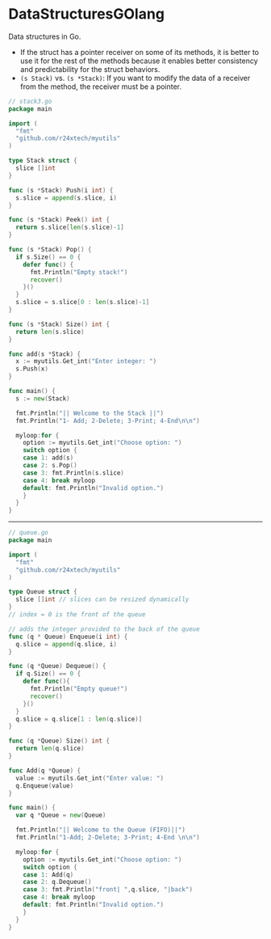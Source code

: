 # DataStructuresGOlang
Data structures in Go.

* If the struct has a pointer receiver on some of its methods, it is better to use it for the rest of the methods because it enables better consistency and predictability for the struct behaviors.
* `(s Stack)` vs. `(s *Stack)`: If you want to modify the data of a receiver from the method, the receiver must be a pointer.

```go
// stack3.go
package main

import (
  "fmt"
  "github.com/r24xtech/myutils"
)

type Stack struct {
  slice []int
}

func (s *Stack) Push(i int) {
  s.slice = append(s.slice, i)
}

func (s *Stack) Peek() int {
  return s.slice[len(s.slice)-1]
}

func (s *Stack) Pop() {
  if s.Size() == 0 {
    defer func() {
      fmt.Println("Empty stack!")
      recover()
    }()
  }
  s.slice = s.slice[0 : len(s.slice)-1]
}

func (s *Stack) Size() int {
  return len(s.slice)
}

func add(s *Stack) {
  x := myutils.Get_int("Enter integer: ")
  s.Push(x)
}

func main() {
  s := new(Stack)

  fmt.Println("|| Welcome to the Stack ||")
  fmt.Println("1- Add; 2-Delete; 3-Print; 4-End\n\n")

  myloop:for {
    option := myutils.Get_int("Choose option: ")
    switch option {
    case 1: add(s)
    case 2: s.Pop()
    case 3: fmt.Println(s.slice)
    case 4: break myloop
    default: fmt.Println("Invalid option.")
    }
  }
}
```

<hr>

```go
// queue.go
package main

import (
  "fmt"
  "github.com/r24xtech/myutils"
)

type Queue struct {
  slice []int // slices can be resized dynamically
}
// index = 0 is the front of the queue

// adds the integer provided to the back of the queue
func (q * Queue) Enqueue(i int) {
  q.slice = append(q.slice, i)
}

func (q *Queue) Dequeue() {
  if q.Size() == 0 {
    defer func(){
      fmt.Println("Empty queue!")
      recover()
    }()
  }
  q.slice = q.slice[1 : len(q.slice)]
}

func (q *Queue) Size() int {
  return len(q.slice)
}

func Add(q *Queue) {
  value := myutils.Get_int("Enter value: ")
  q.Enqueue(value)
}

func main() {
  var q *Queue = new(Queue)

  fmt.Println("|| Welcome to the Queue (FIFO)||")
  fmt.Println("1-Add; 2-Delete; 3-Print; 4-End \n\n")

  myloop:for {
    option := myutils.Get_int("Choose option: ")
    switch option {
    case 1: Add(q)
    case 2: q.Dequeue()
    case 3: fmt.Println("front| ",q.slice, "|back")
    case 4: break myloop
    default: fmt.Println("Invalid option.")
    }
  }
}
```
